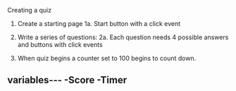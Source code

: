 Creating a quiz
1. Create a starting page
    1a. Start button with a click event
2. Write a series of questions:
    2a. Each question needs 4 possible answers and buttons with click events

3. When quiz begins a counter set to 100 begins to count down.



variables---
-Score
-Timer
-
